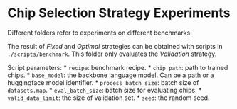 # Chip Selection Strategy Experiments
Different folders refer to experiments on different benchmarks.

The result of *Fixed* and *Optimal* strategies can be obtained with scripts in `./scripts/benchmark`.
This folder only evaluates the *Validation* strategy.

Script parameters:
    * `recipe`: benchmark recipe.
    * `chip_path`: path to trained chips.
    * `base_model`: the backbone language model. Can be a path or a huggingface model identifier.
    * `process_batch_size`: batch size of `datasets.map`.
    * `eval_batch_size`: batch size for evaluating chips.
    * `valid_data_limit`: the size of validation set.
    * `seed`: the random seed.